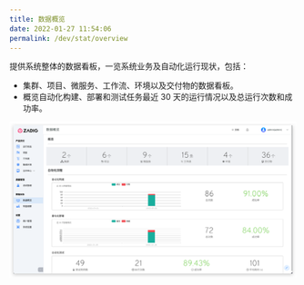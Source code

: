 ```yaml
---
title: 数据概览
date: 2022-01-27 11:54:06
permalink: /dev/stat/overview
---
```


提供系统整体的数据看板，一览系统业务及自动化运行现状，包括：

- 集群、项目、微服务、工作流、环境以及交付物的数据看板。
- 概览自动化构建、部署和测试任务最近 30 天的运行情况以及总运行次数和成功率。

![数据概览](./_images/overview.png)
